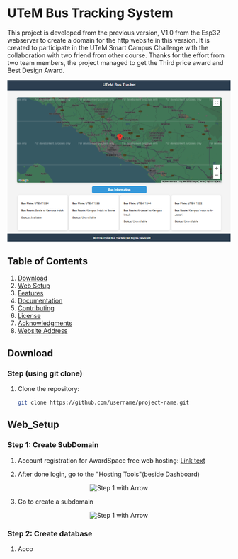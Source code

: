 # UTeM Bus Tracking System

This project is developed from the previous version, V1.0 from the Esp32 webserver to create a domain for the http website in this version. It is created to participate in the UTeM Smart Campus Challenge with the collaboration with two friend from other course. Thanks for the effort from two team members, the project managed to get the Third price award and Best Design Award.

<div align="center">
   <img src="PNG/web.png" alt="map">
</div>

## Table of Contents
1. [Download](#Download)
2. [Web Setup](#Web_Setup)
3. [Features](#features)
4. [Documentation](#documentation)
5. [Contributing](#contributing)
6. [License](#license)
7. [Acknowledgments](#acknowledgments)
8. [Website Address](#Website_address)

## Download

### Step (using git clone)
1. Clone the repository:
   ```bash
   git clone https://github.com/username/project-name.git

## Web_Setup

### Step 1: Create SubDomain
1. Account registration for AwardSpace free web hosting:
[Link text](https://www.awardspace.com/)


2. After done login, go to the "Hosting Tools"(beside Dashboard)
<div align="center">
   <img src="PNG/Step1.png" alt="Step 1 with Arrow">
</div>

3. Go to create a subdomain
<div align="center">
   <img src="PNG/Step1a.png" alt="Step 1 with Arrow">
</div>


### Step 2: Create database
1. Acco
